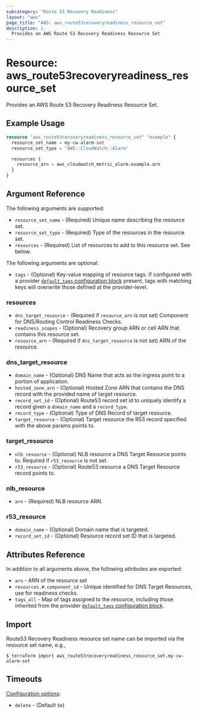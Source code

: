 ```yaml
---
subcategory: "Route 53 Recovery Readiness"
layout: "aws"
page_title: "AWS: aws_route53recoveryreadiness_resource_set"
description: |-
  Provides an AWS Route 53 Recovery Readiness Resource Set
---
```


# Resource: aws_route53recoveryreadiness_resource_set

Provides an AWS Route 53 Recovery Readiness Resource Set.

## Example Usage

```terraform
resource "aws_route53recoveryreadiness_resource_set" "example" {
  resource_set_name = my-cw-alarm-set
  resource_set_type = "AWS::CloudWatch::Alarm"

  resources {
    resource_arn = aws_cloudwatch_metric_alarm.example.arn
  }
}
```

## Argument Reference

The following arguments are supported:

* `resource_set_name` - (Required) Unique name describing the resource set.
* `resource_set_type` - (Required) Type of the resources in the resource set.
* `resources` - (Required) List of resources to add to this resource set. See below.

The following arguments are optional:

* `tags` - (Optional) Key-value mapping of resource tags. If configured with a provider [`default_tags` configuration block](https://registry.terraform.io/providers/hashicorp/aws/latest/docs#default_tags-configuration-block) present, tags with matching keys will overwrite those defined at the provider-level.

### resources

* `dns_target_resource` - (Required if `resource_arn` is not set) Component for DNS/Routing Control Readiness Checks.
* `readiness_scopes` - (Optional) Recovery group ARN or cell ARN that contains this resource set.
* `resource_arn` - (Required if `dns_target_resource` is not set) ARN of the resource.

### dns_target_resource

* `domain_name` - (Optional) DNS Name that acts as the ingress point to a portion of application.
* `hosted_zone_arn` - (Optional) Hosted Zone ARN that contains the DNS record with the provided name of target resource.
* `record_set_id` - (Optional) Route53 record set id to uniquely identify a record given a `domain_name` and a `record_type`.
* `record_type` - (Optional) Type of DNS Record of target resource.
* `target_resource` - (Optional) Target resource the R53 record specified with the above params points to.

### target_resource

* `nlb_resource` - (Optional) NLB resource a DNS Target Resource points to. Required if `r53_resource` is not set.
* `r53_resource` - (Optional) Route53 resource a DNS Target Resource record points to.

### nlb_resource

* `arn` - (Required) NLB resource ARN.

### r53_resource

* `domain_name` - (Optional) Domain name that is targeted.
* `record_set_id` - (Optional) Resource record set ID that is targeted.

## Attributes Reference

In addition to all arguments above, the following attributes are exported:

* `arn` - ARN of the resource set
* `resources.#.component_id` - Unique identified for DNS Target Resources, use for readiness checks.
* `tags_all` - Map of tags assigned to the resource, including those inherited from the provider [`default_tags` configuration block](https://registry.terraform.io/providers/hashicorp/aws/latest/docs#default_tags-configuration-block).

## Import

Route53 Recovery Readiness resource set name can be imported via the resource set name, e.g.,

```
$ terraform import aws_route53recoveryreadiness_resource_set.my-cw-alarm-set
```

## Timeouts

[Configuration options](https://developer.hashicorp.com/terraform/language/resources/syntax#operation-timeouts):

- `delete` - (Default `5m`)

<!-- cache-key: cdktf-0.17.0-pre.15 input-21dc58f814ffaa3053ad81c7c70d1e1c0781a0ffc56f28c85e4334cc6e4d336e -->